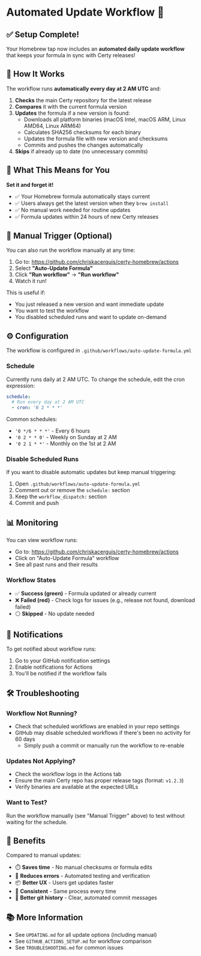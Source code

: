 # Automated Update Workflow 🤖

## ✅ Setup Complete!

Your Homebrew tap now includes an **automated daily update workflow** that keeps your formula in sync with Certy releases!

## 📅 How It Works

The workflow runs **automatically every day at 2 AM UTC** and:

1. **Checks** the main Certy repository for the latest release
2. **Compares** it with the current formula version
3. **Updates** the formula if a new version is found:
   - Downloads all platform binaries (macOS Intel, macOS ARM, Linux AMD64, Linux ARM64)
   - Calculates SHA256 checksums for each binary
   - Updates the formula file with new version and checksums
   - Commits and pushes the changes automatically
4. **Skips** if already up to date (no unnecessary commits)

## 🎯 What This Means for You

**Set it and forget it!** 

- ✅ Your Homebrew formula automatically stays current
- ✅ Users always get the latest version when they `brew install`
- ✅ No manual work needed for routine updates
- ✅ Formula updates within 24 hours of new Certy releases

## 🚀 Manual Trigger (Optional)

You can also run the workflow manually at any time:

1. Go to: https://github.com/chriskacerguis/certy-homebrew/actions
2. Select **"Auto-Update Formula"**
3. Click **"Run workflow"** → **"Run workflow"**
4. Watch it run!

This is useful if:
- You just released a new version and want immediate update
- You want to test the workflow
- You disabled scheduled runs and want to update on-demand

## ⚙️ Configuration

The workflow is configured in `.github/workflows/auto-update-formula.yml`

### Schedule
Currently runs daily at 2 AM UTC. To change the schedule, edit the cron expression:

```yaml
schedule:
  # Run every day at 2 AM UTC
  - cron: '0 2 * * *'
```

Common schedules:
- `'0 */6 * * *'` - Every 6 hours
- `'0 2 * * 0'` - Weekly on Sunday at 2 AM
- `'0 2 1 * *'` - Monthly on the 1st at 2 AM

### Disable Scheduled Runs

If you want to disable automatic updates but keep manual triggering:

1. Open `.github/workflows/auto-update-formula.yml`
2. Comment out or remove the `schedule:` section
3. Keep the `workflow_dispatch:` section
4. Commit and push

## 📊 Monitoring

You can view workflow runs:
- Go to: https://github.com/chriskacerguis/certy-homebrew/actions
- Click on "Auto-Update Formula" workflow
- See all past runs and their results

### Workflow States

- ✅ **Success (green)** - Formula updated or already current
- ❌ **Failed (red)** - Check logs for issues (e.g., release not found, download failed)
- ⚪ **Skipped** - No update needed

## 🔔 Notifications

To get notified about workflow runs:

1. Go to your GitHub notification settings
2. Enable notifications for Actions
3. You'll be notified if the workflow fails

## 🛠️ Troubleshooting

### Workflow Not Running?

- Check that scheduled workflows are enabled in your repo settings
- GitHub may disable scheduled workflows if there's been no activity for 60 days
  - Simply push a commit or manually run the workflow to re-enable

### Updates Not Applying?

- Check the workflow logs in the Actions tab
- Ensure the main Certy repo has proper release tags (format: `v1.2.3`)
- Verify binaries are available at the expected URLs

### Want to Test?

Run the workflow manually (see "Manual Trigger" above) to test without waiting for the schedule.

## 🎉 Benefits

Compared to manual updates:

- ⏱️ **Saves time** - No manual checksums or formula edits
- 🐛 **Reduces errors** - Automated testing and verification
- 📦 **Better UX** - Users get updates faster
- 🔄 **Consistent** - Same process every time
- 📝 **Better git history** - Clear, automated commit messages

## 📚 More Information

- See `UPDATING.md` for all update options (including manual)
- See `GITHUB_ACTIONS_SETUP.md` for workflow comparison
- See `TROUBLESHOOTING.md` for common issues
